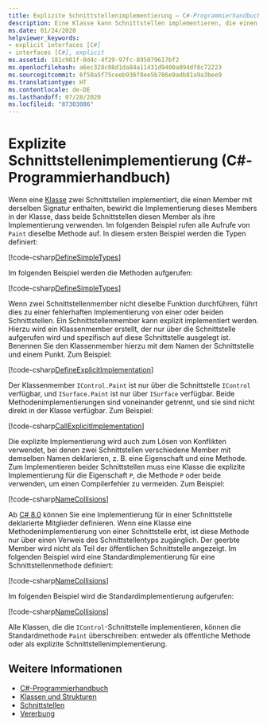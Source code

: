 ```yaml
---
title: Explizite Schnittstellenimplementierung – C#-Programmierhandbuch
description: Eine Klasse kann Schnittstellen implementieren, die einen Member mit derselben Signatur in C# enthalten. Durch die explizite Implementierung wird für jede Schnittstelle ein spezifischer Klassenmember erstellt.
ms.date: 01/24/2020
helpviewer_keywords:
- explicit interfaces [C#]
- interfaces [C#], explicit
ms.assetid: 181c901f-0d4c-4f29-97fc-895079617bf2
ms.openlocfilehash: a6ec328c08d1da84a11431d9400a094df8c72223
ms.sourcegitcommit: 6f58a5f75ceeb936f8ee5b786e9adb81a9a3bee9
ms.translationtype: HT
ms.contentlocale: de-DE
ms.lasthandoff: 07/28/2020
ms.locfileid: "87303086"
---
```

# <a name="explicit-interface-implementation-c-programming-guide"></a>Explizite Schnittstellenimplementierung (C#-Programmierhandbuch)

Wenn eine [Klasse](../../language-reference/keywords/class.md) zwei Schnittstellen implementiert, die einen Member mit derselben Signatur enthalten, bewirkt die Implementierung dieses Members in der Klasse, dass beide Schnittstellen diesen Member als ihre Implementierung verwenden. Im folgenden Beispiel rufen alle Aufrufe von `Paint` dieselbe Methode auf. In diesem ersten Beispiel werden die Typen definiert:

[!code-csharp[DefineSimpleTypes](~/samples/snippets/csharp/interfaces/ExplicitImplementation.cs#DefineTypes)]

Im folgenden Beispiel werden die Methoden aufgerufen:

[!code-csharp[DefineSimpleTypes](~/samples/snippets/csharp/interfaces/ExplicitImplementation.cs#CallMethods)]

Wenn zwei Schnittstellenmember nicht dieselbe Funktion durchführen, führt dies zu einer fehlerhaften Implementierung von einer oder beiden Schnittstellen. Ein Schnittstellenmember kann explizit implementiert werden. Hierzu wird ein Klassenmember erstellt, der nur über die Schnittstelle aufgerufen wird und spezifisch auf diese Schnittstelle ausgelegt ist. Benennen Sie den Klassenmember hierzu mit dem Namen der Schnittstelle und einem Punkt. Zum Beispiel:

[!code-csharp[DefineExplicitImplementation](~/samples/snippets/csharp/interfaces/ExplicitImplementation.cs#ExplicitImplementation)]

Der Klassenmember `IControl.Paint` ist nur über die Schnittstelle `IControl` verfügbar, und `ISurface.Paint` ist nur über `ISurface` verfügbar. Beide Methodenimplementierungen sind voneinander getrennt, und sie sind nicht direkt in der Klasse verfügbar. Zum Beispiel:

[!code-csharp[CallExplicitImplementation](~/samples/snippets/csharp/interfaces/ExplicitImplementation.cs#CallExplicitImplementation)]

Die explizite Implementierung wird auch zum Lösen von Konflikten verwendet, bei denen zwei Schnittstellen verschiedene Member mit demselben Namen deklarieren, z. B. eine Eigenschaft und eine Methode. Zum Implementieren beider Schnittstellen muss eine Klasse die explizite Implementierung für die Eigenschaft `P`, die Methode `P` oder beide verwenden, um einen Compilerfehler zu vermeiden. Zum Beispiel:

[!code-csharp[NameCollisions](~/samples/snippets/csharp/interfaces/ExplicitImplementation.cs#NameCollision)]

Ab [C# 8.0](../../whats-new/csharp-8.md#default-interface-methods) können Sie eine Implementierung für in einer Schnittstelle deklarierte Mitglieder definieren. Wenn eine Klasse eine Methodenimplementierung von einer Schnittstelle erbt, ist diese Methode nur über einen Verweis des Schnittstellentyps zugänglich. Der geerbte Member wird nicht als Teil der öffentlichen Schnittstelle angezeigt. Im folgenden Beispiel wird eine Standardimplementierung für eine Schnittstellenmethode definiert:

[!code-csharp[NameCollisions](~/samples/snippets/csharp/interfaces/ExplicitImplementation.cs#DefaultImplementation)]

Im folgenden Beispiel wird die Standardimplementierung aufgerufen:

[!code-csharp[NameCollisions](~/samples/snippets/csharp/interfaces/ExplicitImplementation.cs#CallDefaultImplementation)]

Alle Klassen, die die `IControl`-Schnittstelle implementieren, können die Standardmethode `Paint` überschreiben: entweder als öffentliche Methode oder als explizite Schnittstellenimplementierung.

## <a name="see-also"></a>Weitere Informationen

- [C#-Programmierhandbuch](../index.md)
- [Klassen und Strukturen](../classes-and-structs/index.md)
- [Schnittstellen](./index.md)
- [Vererbung](../classes-and-structs/inheritance.md)
